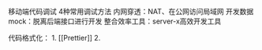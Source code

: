 移动端代码调试
			4种常用调试方法
		内网穿透：NAT、在公网访问局域网
		开发数据mock：脱离后端接口进行开发
		整合效率工具：server-x高效开发工具

代码格式化：
	1. [[Prettier]]
	2. 